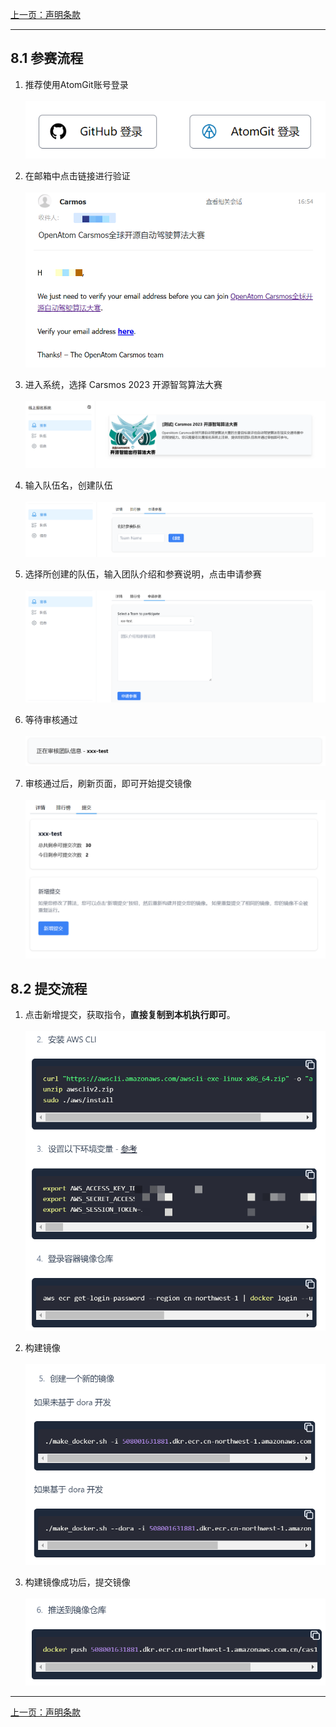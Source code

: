 [上一页：声明条款](clause.md)

***

## 8.1 参赛流程
1. 推荐使用AtomGit账号登录<br><br>
![](js/images/baoming/1.png)

2. 在邮箱中点击链接进行验证<br><br>
![](js/images/baoming/2.png)

3. 进入系统，选择 Carsmos 2023 开源智驾算法大赛<br><br>
![](js/images/baoming/3.png)

4. 输入队伍名，创建队伍<br><br>
![](js/images/baoming/5.png)

5. 选择所创建的队伍，输入团队介绍和参赛说明，点击申请参赛<br><br>
![](js/images/baoming/6.png)

6. 等待审核通过<br><br>
![](js/images/baoming/7.png)

7. 审核通过后，刷新页面，即可开始提交镜像<br><br>
![](js/images/baoming/8.png)


## 8.2 提交流程
1. 点击新增提交，获取指令，**直接复制到本机执行即可**。<br><br>
![](js/images/baoming/9.png)

2. 构建镜像<br><br>
![](js/images/baoming/10.png)

3. 构建镜像成功后，提交镜像<br><br>
![](js/images/baoming/11.png)

***

[上一页：声明条款](clause.md)